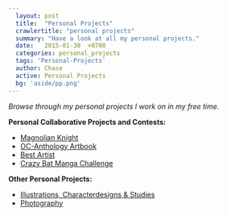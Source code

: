 ```yaml
---
  layout: post
  title:  "Personal Projects"
  crawlertitle: "personal projects"
  summary: "Have a look at all my personal projects."
  date:   2015-01-30  +0700
  categories: personal_projects
  tags: 'Personal-Projects'
  author: Chase
  active: Personal Projects
  bg: 'aside/pp.png'
---
```

*Browse through my personal projects I work on in my free time.*

  **Personal Collaborative Projects and Contests:**
  * [Magnolian Knight](https://chasethehunter.github.io/personal_projects/magnolian-knight/)
  * [OC-Anthology Artbook](https://chasethehunter.github.io/personal_projects/ocanthology/)
  * [Best Artist](https://chasethehunter.github.io/personal_projects/best-artist/)
  * [Crazy Bat Manga Challenge](https://chasethehunter.github.io/personal_projects/crazybat-manga-challenge/)
  
  **Other Personal Projects:**
  * [Illustrations, Characterdesigns & Studies](https://chasethehunter.github.io/personal_art/personal-stuff/)
  * [Photography](https://chasethehunter.github.io/photography/photography/)

